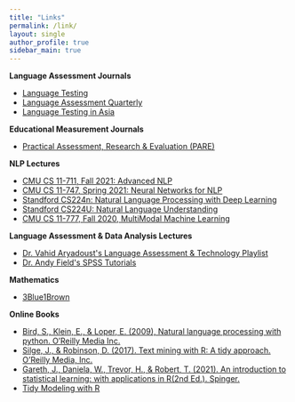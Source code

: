 ```yaml
---
title: "Links"
permalink: /link/
layout: single
author_profile: true
sidebar_main: true
---
```


**Language Assessment Journals**
+ [Language Testing](https://journals.sagepub.com/home/ltj)
+ [Language Assessment Quarterly](https://www.tandfonline.com/toc/hlaq20/current)
+ [Language Testing in Asia](https://languagetestingasia.springeropen.com/about)

**Educational Measurement Journals**
+ [Practical Assessment, Research & Evaluation (PARE)](https://scholarworks.umass.edu/pare/)

**NLP Lectures**
+ [CMU CS 11-711, Fall 2021: Advanced NLP](http://www.phontron.com/class/anlp2021/schedule.html)
+ [CMU CS 11-747, Spring 2021: Neural Networks for NLP](http://www.phontron.com/class/nn4nlp2021/schedule.html)
+ [Standford CS224n: Natural Language Processing with Deep Learning](http://web.stanford.edu/class/cs224n/)
+ [Standford CS224U: Natural Language Understanding](https://web.stanford.edu/class/cs224u/)
+ [CMU CS 11-777, Fall 2020, MultiModal Machine Learning](https://cmu-multicomp-lab.github.io/mmml-course/fall2020/)

**Language Assessment & Data Analysis Lectures**
+ [Dr. Vahid Aryadoust's Language Assessment & Technology Playlist](https://youtube.com/playlist?list=PLTjlULGD9bNJi1NtMfKjr7umeKdQR9DGO)
+ [Dr. Andy Field's SPSS Tutorials](https://youtube.com/playlist?list=PL25257A24840423AE)

**Mathematics**
+ [3Blue1Brown](https://www.3blue1brown.com)

**Online Books**
+ [Bird, S., Klein, E., & Loper, E. (2009), Natural language processing with python. O’Reilly Media Inc.](https://www.nltk.org/book/)
+ [Silge, J., & Robinson, D. (2017). Text mining with R: A tidy approach. O’Reilly Media, Inc.](https://www.tidytextmining.com/index.html)
+ [Gareth, J., Daniela, W., Trevor, H., & Robert, T. (2021). An introduction to statistical learning: with applications in R(2nd Ed.). Spinger.](https://www.statlearning.com/)
+ [Tidy Modeling with R](https://www.tmwr.org/)

